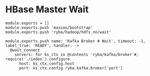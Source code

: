 
# HBase Master Wait

    module.exports = []
    module.exports.push 'masson/bootstrap'
    module.exports.push 'ryba/hadoop/hdfs_nn/wait'

    module.exports.push name: 'Kafka Broker # Wait', timeout: -1, label_true: 'READY', handler: ->
      @wait_connect
        servers: for ks_ctx in @contexts 'ryba/kafka/broker'#, require('./index').configure
          host: ks_ctx.config.host
          port: ks_ctx.config.ryba.kafka.broker['port']
